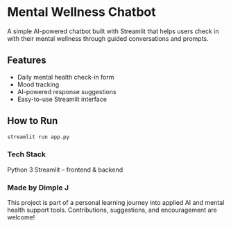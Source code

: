 # Mental Wellness Chatbot

A simple AI-powered chatbot built with Streamlit that helps users check in  
with their mental wellness through guided conversations and prompts.

## Features
- Daily mental health check-in form  
- Mood tracking  
- AI-powered response suggestions  
- Easy-to-use Streamlit interface

## How to Run

```bash
streamlit run app.py
```

### Tech Stack
Python 3
Streamlit – frontend & backend

### Made by Dimple J
This project is part of a personal learning journey into applied AI and mental health support tools. Contributions, suggestions, and encouragement are welcome!